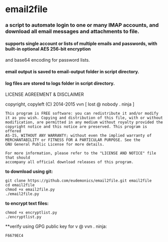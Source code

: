 # email2file
### a script to automate login to one or many IMAP accounts, and download all email messages and attachments to file.
#### supports single account or lists of multiple emails and passwords, with built-in optional AES 256-bit encryption
and base64 encoding for password lists.  

#### email output is saved to **email-output** folder in script directory.

#### log files are stored to **logs** folder in script directory.

LICENSE AGREEMENT & DISCLAIMER

copyright, copyleft (C) 2014-2015  vvn [ lost @ nobody . ninja ]

    This program is FREE software: you can redistribute it and/or modify
    it as you wish. Copying and distribution of this file, with or without 
    modification, are permitted in any medium without royalty provided the 
    copyright notice and this notice are preserved. This program is offered 
    AS-IS, WITHOUT ANY WARRANTY; without even the implied warranty of
    MERCHANTABILITY or FITNESS FOR A PARTICULAR PURPOSE. See the
    GNU General Public License for more details.

    For more information, please refer to the "LICENSE AND NOTICE" file that should
    accompany all official download releases of this program.
    
**to download using git:**

    git clone https://github.com/eudemonics/email2file.git email2file
    cd email2file
    chmod +x email2file.py
    ./email2file.py

**to encrypt text files:**

    chmod +x encryptlist.py
    ./encryptlist.py

**verify using GPG public key for v @ vvn . ninja:

    F6679EC4
